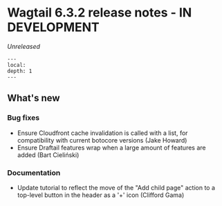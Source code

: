 # Wagtail 6.3.2 release notes - IN DEVELOPMENT

_Unreleased_

```{contents}
---
local:
depth: 1
---
```

## What's new


### Bug fixes

 * Ensure Cloudfront cache invalidation is called with a list, for compatibility with current botocore versions (Jake Howard)
 * Ensure Draftail features wrap when a large amount of features are added (Bart Cieliński)

### Documentation

 * Update tutorial to reflect the move of the "Add child page" action to a top-level button in the header as a '+' icon (Clifford Gama)
